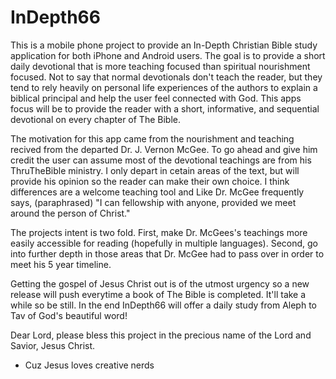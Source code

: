 # InDepth66
This is a mobile phone project to provide an In-Depth Christian Bible study application for both iPhone and Android users. The goal is to provide a short daily devotional that is more teaching focused than spiritual nourishment focused. Not to say that normal devotionals don't teach the reader, but they tend to rely heavily on personal life experiences of the authors to explain a biblical principal and help the user feel connected with God. This apps focus will be to provide the reader with a short, informative, and sequential devotional on every chapter of The Bible.

The motivation for this app came from the nourishment and teaching recived from the departed Dr. J. Vernon McGee. To go ahead and give him credit the user can assume most of the devotional teachings are from his ThruTheBible ministry. I only depart in cetain areas of the text, but will provide his opinion so the reader can make their own choice. I think differences are a welcome teaching tool and Like Dr. McGee frequently says, (paraphrased) "I can fellowship with anyone, provided we meet around the person of Christ."

The projects intent is two fold. First, make Dr. McGees's teachings more easily accessible for reading (hopefully in multiple languages). Second, go into further depth in those areas that Dr. McGee had to pass over in order to meet his 5 year timeline.  

Getting the gospel of Jesus Christ out is of the utmost urgency so a new release will push everytime a book of The Bible is completed. It'll take a while so be still. In the end InDepth66 will offer a daily study from Aleph to Tav of God's beautiful word!

Dear Lord, please bless this project in the precious name of the Lord and Savior, Jesus Christ.

- Cuz Jesus loves creative nerds
